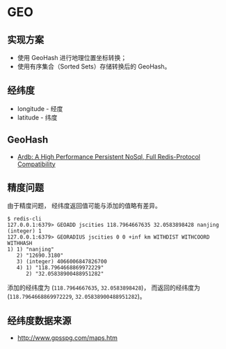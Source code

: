 # GEO

## 实现方案

* 使用 GeoHash 进行地理位置坐标转换；
* 使用有序集合（Sorted Sets）存储转换后的 GeoHash。

## 经纬度

* longitude - 经度
* latitude - 纬度

## GeoHash
* [Ardb: A High Performance Persistent NoSql, Full Redis-Protocol Compatibility](https://github.com/yinqiwen/ardb)

## 精度问题

由于精度问题， 经纬度返回值可能与添加的值略有差异。

```
$ redis-cli
127.0.0.1:6379> GEOADD jscities 118.7964667635 32.0583898428 nanjing
(integer) 1
127.0.0.1:6379> GEORADIUS jscities 0 0 +inf km WITHDIST WITHCOORD WITHHASH
1) 1) "nanjing"
   2) "12690.3180"
   3) (integer) 4066006847826700
   4) 1) "118.7964668869972229"
      2) "32.05838900488951282"
```

添加的经纬度为 (``118.7964667635``, ``32.0583898428``)， 而返回的经纬度为 (``118.7964668869972229``, ``32.05838900488951282``)。

## 经纬度数据来源
* http://www.gpsspg.com/maps.htm
